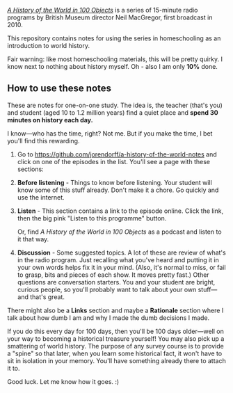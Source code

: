 [*A History of the World in 100 Objects*](http://www.bbc.co.uk/ahistoryoftheworld/)
is a series of 15-minute radio programs by British Museum director Neil MacGregor,
first broadcast in 2010.

This repository contains notes for using the series in homeschooling as
an introduction to world history.

Fair warning: like most homeschooling materials, this will be pretty quirky.
I know next to nothing about history myself. Oh - also I am only **10%** done.


## How to use these notes

These are notes for one-on-one study. The idea is, the teacher (that's
you) and student (aged 10 to 1.2 million years) find a quiet place and
**spend 30 minutes on history each day.**

I know—who has the time, right? Not me. But if you make the time, I bet
you'll find this rewarding.

1.  Go to https://github.com/jorendorff/a-history-of-the-world-notes and
    click on one of the episodes in the list.
    You'll see a page with these sections:

2.  **Before listening** - Things to know before listening. Your student
    will know some of this stuff already. Don't make it a chore. Go
    quickly and use the internet.

3.  **Listen** - This section contains a link to the episode online.
    Click the link, then the big pink "Listen to this
    programme" button.

    Or, find *A History of the World in 100 Objects*
    as a podcast and listen to it that way.

4.  **Discussion** - Some suggested topics. A lot of these are review of
    what's in the radio program. Just recalling what you've heard and
    putting it in your own words helps fix it in your mind. (Also, it's
    normal to miss, or fail to grasp, bits and pieces of each show. It
    moves pretty fast.) Other questions are conversation starters. You
    and your student are bright, curious people, so you'll probably want
    to talk about your own stuff—and that's great.

There might also be a **Links** section and maybe a **Rationale**
section where I talk about how dumb I am and why I made the dumb
decisions I made.

If you do this every day for 100 days, then you'll be 100 days older—well
on your way to becoming a historical treasure yourself!
You may also pick up a smattering of world history.
The purpose of any survey course is
to provide a "spine" so that later, when you learn some historical fact,
it won't have to sit in isolation in your memory.
You'll have something already there to attach it to.

Good luck. Let me know how it goes. :)
